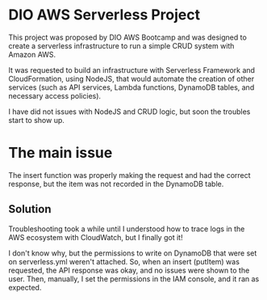 # DIO AWS Serverless Project

This project was proposed by DIO AWS Bootcamp and was designed to create a serverless infrastructure to run a simple CRUD system with Amazon AWS.

It was requested to build an infrastructure with Serverless Framework and CloudFormation, using NodeJS, that would automate the creation of other services (such as API services, Lambda functions, DynamoDB tables, and necessary access policies).

I have did not issues with NodeJS and CRUD logic, but soon the troubles start to show up.

# The main issue

The insert function was properly making the request and had the correct response, but the item was not recorded in the DynamoDB table.

## Solution 

Troubleshooting took a while until I understood how to trace logs in the AWS ecosystem with CloudWatch, but I finally got it!

I don't know why, but the permissions to write on DynamoDB that were set on serverless.yml weren't attached. So, when an insert (putItem) was requested, the API response was okay, and no issues were shown to the user. Then, manually, I set the permissions in the IAM console, and it ran as expected.

